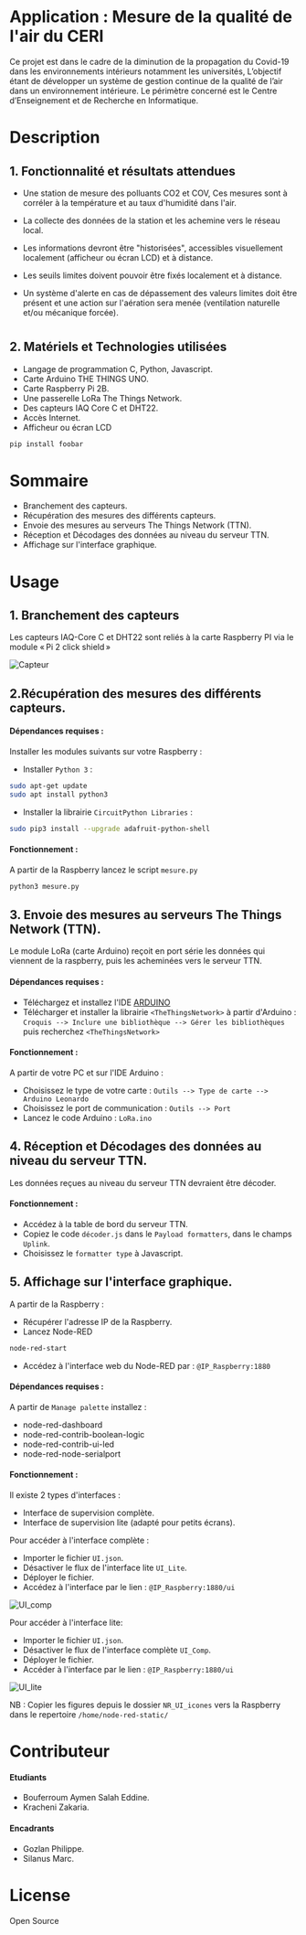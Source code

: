 # Application : Mesure de la qualité de l'air du CERI
Ce projet est dans le cadre de la diminution de la propagation du Covid-19 dans les environnements intérieurs notamment les universités, L’objectif étant de développer un système de gestion continue de la qualité de l’air dans un environnement intérieure. Le périmètre concerné est le Centre d’Enseignement et de Recherche en Informatique. 


# Description
## 1. Fonctionnalité et résultats attendues
- Une station de mesure des polluants CO2 et COV, Ces mesures sont à corréler à la température et au taux d'humidité dans l'air. 

- La collecte des données de la station et les achemine vers le réseau local. 

- Les informations devront être "historisées", accessibles visuellement localement (afficheur ou écran LCD) et à distance. 

- Les seuils limites doivent pouvoir être fixés localement et à distance. 

- Un système d'alerte en cas de dépassement des valeurs limites doit être présent et une action sur l'aération sera menée (ventilation naturelle et/ou mécanique forcée).
#
## 2. Matériels et Technologies utilisées
- Langage de programmation C, Python, Javascript.
- Carte Arduino THE THINGS UNO. 
- Carte Raspberry Pi 2B. 
- Une passerelle LoRa The Things Network. 
- Des capteurs IAQ Core C et DHT22. 
- Accès Internet. 
- Afficheur ou écran LCD


```bash
pip install foobar
```
# Sommaire
- Branchement des capteurs. 
- Récupération des mesures des différents capteurs.
- Envoie des mesures au serveurs The Things Network (TTN).
- Réception et Décodages des données au niveau du serveur TTN.
- Affichage sur l'interface graphique.
# Usage
## 1. Branchement des capteurs
Les capteurs IAQ-Core C et DHT22 sont reliés à la carte Raspberry PI via le module « Pi 2 click shield »

![Capteur](/img/Capteur.png)

## 2.Récupération des mesures des différents capteurs.
#### Dépendances requises :
Installer les modules suivants sur votre Raspberry :
- Installer ```Python 3``` :
```bash 
sudo apt-get update 
sudo apt install python3
```
- Installer la librairie ```CircuitPython Libraries``` :
```bash 
sudo pip3 install --upgrade adafruit-python-shell
```
#### Fonctionnement :
A partir de la Raspberry lancez le script ```mesure.py```
```bash 
python3 mesure.py
```
## 3. Envoie des mesures au serveurs The Things Network (TTN).
Le module LoRa (carte Arduino) reçoit en port série les données qui viennent de la raspberry, puis les acheminées vers le serveur TTN.
#### Dépendances requises :
- Téléchargez et installez l'IDE [ARDUINO](https://www.arduino.cc/en/software)
- Télécharger et installer la librairie ```<TheThingsNetwork>``` à partir d'Arduino :
```Croquis --> Inclure une bibliothèque --> Gérer les bibliothèques``` puis recherchez ```<TheThingsNetwork>```
#### Fonctionnement :
A partir de votre PC et sur l'IDE Arduino :
- Choisissez le type de votre carte : ```Outils --> Type de carte --> Arduino Leonardo```
- Choisissez le port de communication : ```Outils --> Port```
- Lancez le code Arduino :  ```LoRa.ino```
## 4. Réception et Décodages des données au niveau du serveur TTN.
Les données reçues au niveau du serveur TTN devraient être décoder.
#### Fonctionnement :
- Accédez à la table de bord du serveur TTN.
- Copiez le code ```décoder.js``` dans le ```Payload formatters```, dans le champs ```Uplink```.
- Choisissez le ```formatter type``` à Javascript. 

## 5. Affichage sur l'interface graphique.
A partir de la Raspberry :
- Récupérer l'adresse IP de la Raspberry.
- Lancez Node-RED 
```bash
node-red-start
```
- Accédez à l'interface web du Node-RED par : ```@IP_Raspberry:1880```
#### Dépendances requises :
A partir de ```Manage palette``` installez :
- node-red-dashboard
- node-red-contrib-boolean-logic
- node-red-contrib-ui-led
- node-red-node-serialport
#### Fonctionnement :
Il existe 2 types d'interfaces :
- Interface de supervision complète.
- Interface de supervision lite (adapté pour petits écrans).

Pour accéder à l'interface complète :
- Importer le fichier ```UI.json```.
- Désactiver le flux de l'interface lite ```UI_Lite```.
- Déployer le fichier.
- Accédez à l'interface par le lien : ```@IP_Raspberry:1880/ui```


![UI_comp](/img/UI_comp.png)

Pour accéder à l'interface lite:
- Importer le fichier ```UI.json```.
- Désactiver le flux de l'interface complète ```UI_Comp```.
- Déployer le fichier.
- Accéder à l'interface par le lien : ```@IP_Raspberry:1880/ui```


![UI_lite](/img/UI_lite.png)

NB : Copier les figures depuis le dossier ```NR_UI_icones``` vers la Raspberry dans le repertoire ```/home/node-red-static/``` 

# Contributeur
#### Etudiants
- Bouferroum Aymen Salah Eddine.
- Kracheni Zakaria.
#### Encadrants
- Gozlan Philippe.
- Silanus Marc.

# License
Open Source
